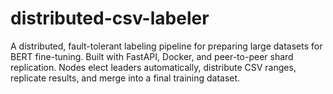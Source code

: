 # distributed-csv-labeler
A distributed, fault-tolerant labeling pipeline for preparing large datasets for BERT fine-tuning.  Built with FastAPI, Docker, and peer-to-peer shard replication.  Nodes elect leaders automatically, distribute CSV ranges, replicate results, and merge into a final training dataset.
